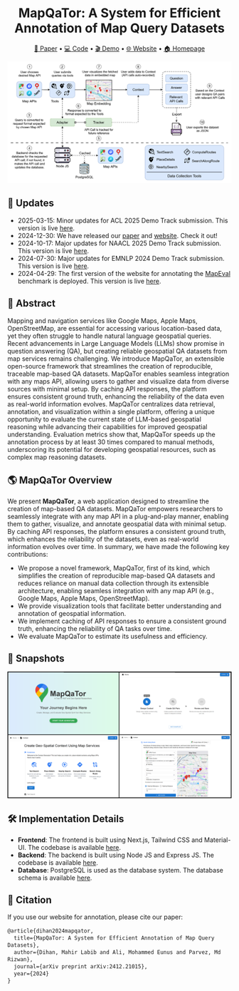 
<div align="center">

<h1>MapQaTor: A System for Efficient Annotation of Map Query Datasets</h1>

</div>

<p align="center">
    <a href="https://huggingface.co/paper/2412.21015">📃 Paper</a> •
    <a href="https://github.com/orgs/mapqator/repositories">💻 Code</a> •
    <a href="https://youtu.be/7_aV9Wmhs6Q">🎬 Demo</a> •
    <a href="https://mapqator.github.io/">🌐 Website</a> •
    <a href="https://mapqator.github.io/paper">🏠 Homepage</a>
</p>

![Alt text](overview.png)

## 📢 Updates

- 2025-03-15: Minor updates for ACL 2025 Demo Track submission. This version is live [here](https://mapqator.github.io/).
- 2024-12-30: We have released our [paper](https://arxiv.org/abs/2412.21015) and [website](https://mapqator.github.io/). Check it out!
- 2024-10-17: Major updates for NAACL 2025 Demo Track submission. This version is live [here](https://mapqator.github.io/).
- 2024-07-30: Major updates for EMNLP 2024 Demo Track submission. This version is live [here](https://mahirlabibdihan.github.io/mapquest).
- 2024-04-29: The first version of the website for annotating the [MapEval](https://mapeval.github.io/) benchmark is deployed. This version is live [here](https://mahirlabibdihan.github.io/mapquest/old-home).
<!-- ## 📢 Updates
- 2024-12-29: We have released our [paper](https://arxiv.org/abs/2404.07972) and [website](https://mapqator.github.io/). Check it out!
- 2024-12-16: Paper submitted to NAACL 2025 Demo Track.
- 2024-08-06: Paper submitted to EMNLP 2024 Demo Track (Rating: 5,6,7). 
- 2024-04-29: First website is created which used for annotation in [MapEval](https://mapeval.github.io/). This version is live [here](https://mahirlabibdihan.github.io/mapquest/old-home). -->

## 📖 Abstract
Mapping and navigation services like Google Maps, Apple Maps, OpenStreetMap, are essential for accessing various location-based data, yet they often struggle to handle natural language geospatial queries. Recent advancements in Large Language Models (LLMs) show promise in question answering (QA), but creating reliable geospatial QA datasets from map services remains challenging. We introduce MapQaTor, an extensible open-source framework that streamlines the creation of reproducible, traceable map-based QA datasets. MapQaTor enables seamless integration with any maps API, allowing users to gather and visualize data from diverse sources with minimal setup. By caching API responses, the platform ensures consistent ground truth, enhancing the reliability of the data even as real-world information evolves. MapQaTor centralizes data retrieval, annotation, and visualization within a single platform, offering a unique opportunity to evaluate the current state of LLM-based geospatial reasoning while advancing their capabilities for improved geospatial understanding. Evaluation metrics show that, MapQaTor speeds up the annotation process by at least 30 times compared to manual methods, underscoring its potential for developing geospatial resources, such as complex map reasoning datasets.

## 🌎 MapQaTor Overview

We present **MapQaTor**, a web application designed to streamline the creation of map-based QA datasets. MapQaTor empowers researchers to seamlessly integrate with any map API in a plug-and-play manner, enabling them to gather, visualize, and annotate geospatial data with minimal setup. By caching API responses, the platform ensures a consistent ground truth, which enhances the reliability of the datasets, even as real-world information evolves over time.
In summary, we have made the following key contributions:

- We propose a novel framework, MapQaTor, first of its kind, which simplifies the creation of reproducible map-based QA datasets and reduces reliance on manual data collection through its extensible architecture, enabling seamless integration with any map API (e.g., Google Maps, Apple Maps, OpenStreetMap).
- We provide visualization tools that facilitate better understanding and annotation of geospatial information.
- We implement caching of API responses to ensure a consistent ground truth, enhancing the reliability of QA tasks over time.
- We evaluate MapQaTor to estimate its usefulness and efficiency. 

## 📸 Snapshots

![Alt text](snapshots.png)

## 🛠️ Implementation Details

- **Frontend**: The frontend is built using Next.js, Tailwind CSS and Material-UI. The codebase is available [here](https://github.com/mapqator/mapqator.github.io).
- **Backend**: The backend is built using Node JS and Express JS. The codebase is available [here](https://github.com/mapqator/mapqator-backend).
- **Database**: PostgreSQL is used as the database system. The database schema is available [here](https://github.com/mapqator/mapqator-backend/blob/master/database/schema.sql).

## 📝 Citation
If you use our website for annotation, please cite our paper:
```
@article{dihan2024mapqator,
  title={MapQaTor: A System for Efficient Annotation of Map Query Datasets},
  author={Dihan, Mahir Labib and Ali, Mohammed Eunus and Parvez, Md Rizwan},
  journal={arXiv preprint arXiv:2412.21015},
  year={2024}
}
```